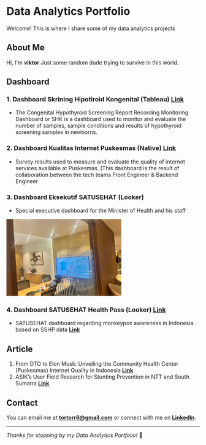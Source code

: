 # Data Analytics Portfolio

Welcome! This is where I share some of my data analytics projects

## About Me

Hi, I'm **viktor** Just some random dude trying to survive in this world.

## Dashboard
### 1. Dashboard Skrining Hipotiroid Kongenital (Tableau) **[Link](https://satusehat.kemkes.go.id/data/dashboard/356410b6-2335-4d54-9099-aa16a51498e1)**
- The Congenital Hypothyroid Screening Report Recording Monitoring Dashboard or SHK is a dashboard used to monitor and evaluate the number of samples, sample conditions and results of hypothyroid screening samples in newborns.
### 2. Dashboard Kualitas Internet Puskesmas (Native) **[Link](https://satusehat.kemkes.go.id/data/dashboard/2698b2e4-ec08-471f-aa71-ff3d05927600)**
- Survey results used to measure and evaluate the quality of internet services available at Puskesmas. (This dashboard is the result of collaboration between the tech teams Front Engineer & Backend Engineer
### 3. Dashboard Eksekutif SATUSEHAT (Looker)
- Special executive dashboard for the Minister of Health and his staff
 <img src="https://github.com/tortorr/Portfolio/blob/main/image/dash_eksekutif1.jpg?raw=true" alt="Alt Text" width="300" height="200">
<!--![alt text](https://github.com/tortorr/Viktor/blob/main/image/dash_eksekutif1.jpg?raw=true)-->

### 4. Dashboard SATUSEHAT Health Pass (Looker) **[Link](https://lookerstudio.google.com/reporting/1355e0b1-303c-4569-b503-a52b225de0ea)**
- SATUSEHAT dashboard regarding monkeypox awareness in Indonesia based on SSHP data **[Link](https://sshp.kemkes.go.id/)**

## Article
1. From DTO to Elon Musk: Unveiling the Community Health Center (Puskesmas) Internet Quality in Indonesia **[Link](https://medium.com/@dtokemkes/from-dto-to-elon-musk-unveiling-the-community-health-center-puskesmas-internet-quality-in-cdb506e1e38d)**
2. ASIK’s User Field Research for Stunting Prevention in NTT and South Sumatra **[Link](https://medium.com/@dtokemkes/asiks-user-field-research-for-stunting-prevention-in-ntt-and-south-sumatra-dc25fa514d75)**

## Contact
You can email me at **tortorr8@gmail.com** or connect with me on **[LinkedIn](https://www.linkedin.com/in/viktorwibowo/)**.

---
*Thanks for stopping by my Data Analytics Portfolio!* 🚀
